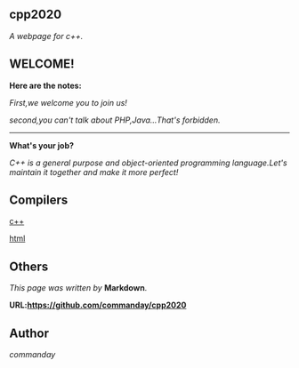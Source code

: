 ## cpp2020

*A webpage for c++.*
## WELCOME!
**Here are the notes:**

*First,we welcome you to join us!*

*second,you can't talk about PHP,Java…That's forbidden.*
***
**What's your job?**

*C++ is a general purpose and object-oriented programming language.Let's maintain it together and make it more perfect!*

## Compilers

[c++](https://c.runoob.com/compile/12)

[html](https://c.runoob.com/front-end/61)

## Others
*This page was written by* __Markdown__.

__URL:https://github.com/commanday/cpp2020__

## Author

*commanday*

